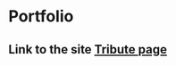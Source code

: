 # Portfolio

## Link to the site <a href="https://xenodochial-noyce-53a523.netlify.app/"> Tribute page </a>
